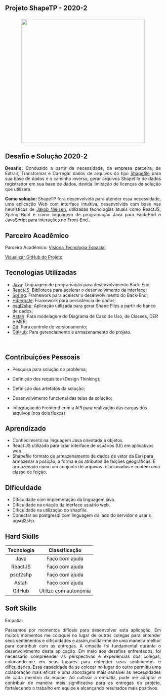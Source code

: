 ## Projeto ShapeTP - 2020-2	

<div align=center>
 <h3></h3>
  <img src="https://github.com/drosan19/Portfolio/assets/130381620/91032694-2c21-43ea-97d9-c621e613540b" width=400 alt="" />
</div>

## Desafio e Solução 2020-2
<div align="justify">

<b> Desafio:</b> Conduzido a partir da necessidade, da empresa parceira, de Extrair, Transformar e Carregar dados de arquivos do tipo [Shapefile](https://pt.wikipedia.org/wiki/Shapefile) para sua base de dados e o caminho inverso, gerar arquivos Shapefile de dados registrador em sua base de dados, devida limitação de licenças da solução que utilizara.

<b> Como solução: </b> ​ShapeTP fora desenvolvido para atender essa necessidade, uma aplicação Web com interface intuitiva, desenvolvida com base nas heurísticas de [Jakob Nielsen](https://www.nngroup.com/people/jakob-nielsen/), utilizadas tecnologias atuais como ReactJS, Spring Boot e como linguagem de programação Java para Fack-End e JavaScript para interações no Front-End..

</div>


## Parceiro Acadêmico
Parceiro Acadêmico: [Visiona Tecnologia Espacial](https://visionaespacial.com.br/)

[Visualizar GitHub do Projeto](https://github.com/WeDias/ShapeTP)

## Tecnologias Utilizadas
- [Java](https://www.java.com/pt-BR/): Linguagem de programação para desenvolvimento Back-End;	
- [ReactJS](https://reactjs.org/): Biblioteca para acelerar o desenvolvimento da interface;	
- [Spring](https://spring.io/): Framework para acelerar o desenvolvimento do Back-End;	
- [Hibernate](https://hibernate.org/): Framework para persistência de dados;
- [psql2shp](https://postgis.net/): Aplicação utilizada para gerar Shape Files a partir do banco de dados;	
- [Astah](https://astah.net/): Para modelagem do Diagrama de Caso de Uso, de Classes, DER e MER;	
- [Git](https://git-scm.com/): Para controle de versionamento;	
- [GitHub](https://github.com/): Para gerenciamento e armazenamento do projeto.	

<br> 

## Contribuições Pessoais

- Pesquisa para solução do problema;

- Definição dos requisitos (Design Thinking);
  
- Definição dos artefatos da solução;

- Desenvolvimento funcional das telas da solução;

- Integração do Frontend com a API para realização das cargas dos arquivos (nos dois fluxos)

## Aprendizado
- Conhecimento na linguagem Java orientada a objetos.
- React JS utilizado para criar interface de usuários (UI) em aplicativos web.
- Shapefile formato de armazenamento de dados de vetor da Esri para armazenar a posição, a forma e os atributos de feições geográficas. É armazenado como um conjunto de arquivos relacionados e contém uma classe de feição.


## Dificuldade
- Dificuldade com implemntação da linguagem java.
- Dificuldade na criação da inerface usuário web.
- Dificuldade na utilizaçao do shapfile.
- Conectar ao postgresql com linguagem do lado do servidor e usar o pgsql2shp.


## Hard Skills

|      Tecnologia      |   Classificação   |
| :------------------: | :---------------: |
|         Java         |  Faço com ajuda   |
|       ReactJS        |  Faço com ajuda   |
|       psql2shp       |  Faço com ajuda   |
|        Astah         |  Faço com ajuda   |
|        GitHub        | Utilizo com autonomia |

## Soft Skills
<div align="justify">

Empatia:

Passamos por momentos difíceis para desenvolver esta aplicação.
Em muitos momentos me coloquei no lugar de outros colegas para entender
seus sentimentos e dificuldades e assim,moldar-me de uma maneira melhor para contribuir com as entregas.
A empatia foi fundamental durante o desenvolvimento desta aplicação. Em meio aos desafios enfrentados, foi necessário compreender as perspectivas e experiências dos colegas, colocando-me em seus lugares para entender seus sentimentos e dificuldades. Essa capacidade de se colocar no lugar do outro permitiu uma colaboração mais eficaz e uma abordagem mais sensível às necessidades de cada membro da equipe. Ao cultivar a empatia, pude me adaptar e contribuir de maneira mais significativa para as entregas do projeto, fortalecendo o trabalho em equipe e alcançando resultados mais positivos.

</div>

